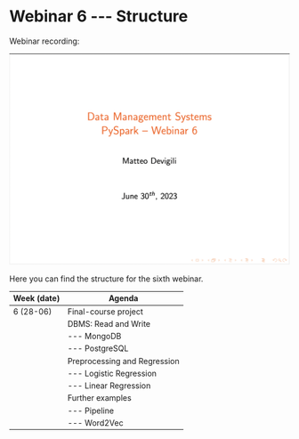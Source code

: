 # Webinar 6 --- Structure

Webinar recording:

![webinar-6](images/webinar6.png)

Here you can find the structure for the sixth webinar.

| **Week (date)** | **Agenda**                                           |
|-----------------|------------------------------------------------------|
| 6 (28-06)       | Final-course project                                 |
|                 | DBMS: Read and Write                                 |
|                 |   --- MongoDB                                        |
|                 |   --- PostgreSQL                                     |
|                 | Preprocessing and Regression                         |
|                 |   --- Logistic Regression                            |
|                 |   --- Linear Regression                              |
|                 | Further examples                                     |
|                 |   --- Pipeline                                       |
|                 |   --- Word2Vec                                       |
